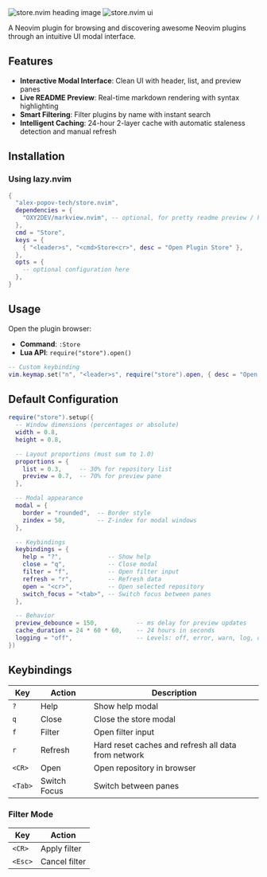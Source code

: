 <img alt="store.nvim heading image" src="https://github.com/user-attachments/assets/f42b94e4-e3b0-44dc-a8b3-ca59f0817d17" />
<img alt="store.nvim ui" src="https://github.com/user-attachments/assets/29ababaf-6027-4646-ab30-ce253691d72d" />

A Neovim plugin for browsing and discovering awesome Neovim plugins through an intuitive UI modal interface.

## Features

- **Interactive Modal Interface**: Clean UI with header, list, and preview panes
- **Live README Preview**: Real-time markdown rendering with syntax highlighting
- **Smart Filtering**: Filter plugins by name with instant search
- **Intelligent Caching**: 24-hour 2-layer cache with automatic staleness detection and manual refresh

## Installation

### Using lazy.nvim

```lua
{
  "alex-popov-tech/store.nvim",
  dependencies = {
    "OXY2DEV/markview.nvim", -- optional, for pretty readme preview / help window
  },
  cmd = "Store",
  keys = {
    { "<leader>s", "<cmd>Store<cr>", desc = "Open Plugin Store" },
  },
  opts = {
    -- optional configuration here
  },
}
```

## Usage

Open the plugin browser:

- **Command**: `:Store`
- **Lua API**: `require("store").open()`

```lua
-- Custom keybinding
vim.keymap.set("n", "<leader>s", require("store").open, { desc = "Open Plugin Store" })
```

## Default Configuration

```lua
require("store").setup({
  -- Window dimensions (percentages or absolute)
  width = 0.8,
  height = 0.8,

  -- Layout proportions (must sum to 1.0)
  proportions = {
    list = 0.3,     -- 30% for repository list
    preview = 0.7,  -- 70% for preview pane
  },

  -- Modal appearance
  modal = {
    border = "rounded",  -- Border style
    zindex = 50,         -- Z-index for modal windows
  },

  -- Keybindings
  keybindings = {
    help = "?",             -- Show help
    close = "q",            -- Close modal
    filter = "f",           -- Open filter input
    refresh = "r",          -- Refresh data
    open = "<cr>",          -- Open selected repository
    switch_focus = "<tab>", -- Switch focus between panes
  },

  -- Behavior
  preview_debounce = 150,           -- ms delay for preview updates
  cache_duration = 24 * 60 * 60,    -- 24 hours in seconds
  logging = "off",                  -- Levels: off, error, warn, log, debug
})
```

## Keybindings

| Key | Action | Description |
|-----|--------|-------------|
| `?` | Help | Show help modal |
| `q` | Close | Close the store modal |
| `f` | Filter | Open filter input |
| `r` | Refresh | Hard reset caches and refresh all data from network |
| `<CR>` | Open | Open repository in browser |
| `<Tab>` | Switch Focus | Switch between panes |

### Filter Mode

| Key | Action |
|-----|--------|
| `<CR>` | Apply filter |
| `<Esc>` | Cancel filter |
